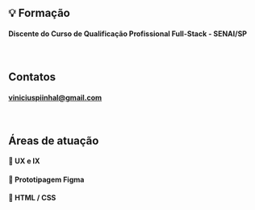
## :bulb: Formação 

#### Discente do Curso de Qualificação Profissional Full-Stack - SENAI/SP 

 <br>
 
## Contatos

#### viniciuspiinhal@gmail.com

<br>

## Áreas de atuação


#### :beginner: UX e IX 
#### :beginner: Prototipagem Figma
#### :beginner: HTML / CSS 
